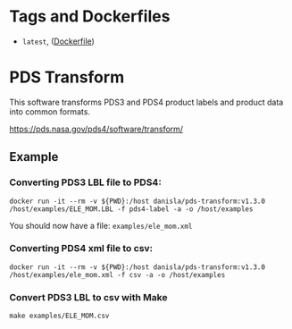 # Tags and Dockerfiles
- `latest`, ([Dockerfile]())

# PDS Transform

This software transforms PDS3 and PDS4 product labels and product data into common formats.

https://pds.nasa.gov/pds4/software/transform/

## Example

### Converting PDS3 LBL file to PDS4:

```
docker run -it --rm -v ${PWD}:/host danisla/pds-transform:v1.3.0 /host/examples/ELE_MOM.LBL -f pds4-label -a -o /host/examples
```

You should now have a file: `examples/ele_mom.xml`

### Converting PDS4 xml file to csv:

```
docker run -it --rm -v ${PWD}:/host danisla/pds-transform:v1.3.0 /host/examples/ele_mom.xml -f csv -a -o /host/examples
```

### Convert PDS3 LBL to csv with Make

```
make examples/ELE_MOM.csv
```
